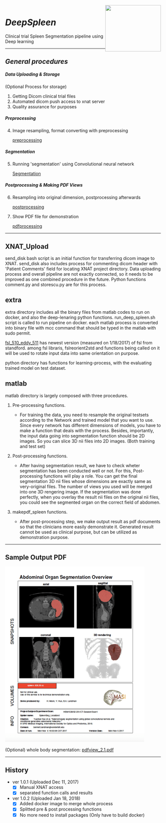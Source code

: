 <img align="right" width="180" height="150" src="https://github.com/moonh1/DeepSpleen/blob/master/extra/masilablogo.jpg">

# *DeepSpleen*

Clinical trial Spleen Segmentation pipeline using Deep learning

--------------------------------------------------------------------------------------------------------------

## *General procedures*
##### **Data Uploading & Storage**
(Optional Process for storage)
1. Getting Dicom clinical trial files
2. Automated dicom push access to xnat server 
3. Quality assurance for purposes

##### **Preprocessing**
4. Image resampling, format converting with preprocessing

     [preprocessing](https://github.com/moonh1/DeepSpleen/tree/master/matlab/prepro_spleen)

##### **Segmentation**
5. Running 'segmentation' using Convolutional neural network

     [Segmentation](https://github.com/moonh1/DeepSpleen/tree/master/extra/python)

##### **Postprocessing & Making PDF Views**
6. Resampling into original dimension, postprocessing afterwards

     [postprocessing](https://github.com/moonh1/DeepSpleen/tree/master/matlab/postpro_spleen)
  
7. Show PDF file for demonstration

     [pdfprocessing](https://github.com/moonh1/DeepSpleen/tree/master/matlab/makepdf_spleen)


--------------------------------------------------------------------------------------------------------------

## XNAT_Upload
send_disk bash script is an initial function for transferring dicom image to XNAT.
send_disk also includes process for commenting dicom header with 'Patient Comments' field for locating XNAT project directory. Data uploading process and overall pipeline are not exactly connected, so it needs to be improved as one combined procedure in the future. Python functions comment.py and storescu.py are for this process.

## extra
extra directory includes all the binary files from matlab codes to run on docker, and also the deep-lenaring python functions.
run_deep_spleen.sh script is called to run pipeline on docker.
each matlab process is converted into binary file with mcc command that should be typed in the matlab with sudo permit.

[fsl_510_eddy_511](https://github.com/moonh1/DeepSpleen/tree/master/extra/fsl_510_eddy_511) has newest version (measured on 1/18/2017) of fsl from standford. among fsl libraris, fslreorient2std and functions being called on it will be used to rotate input data into same orientation on purpose.

python directory has functions for learning-process, with the evaluating trained model on test dataset.

## matlab
matlab directory is largely composed with three procedures.
1. Pre-processing functions.
   - For training the data, you need to resample the original testsets according to the Network and trained model that you       want to use. Since every network has different dimensions of models, you have to make a function that deals with the         process.
    Besides, importantly, the input data going into segmentation function should be 2D images. So you can slice 3D nii files     into 2D images. (Both training and test set)

2. Post-processing functions.
   - After having segmentation result, we have to check wheter segmentation has been conducted well or not. For this, Post-       processing functions will play a role. You can get the final segmentation 3D nii files whose dimensions are exactly same as very-original files. The number of views you used will be merged into one 3D rengering image. If the segmentation was done perfectly, when you overlay the result nii files on the original nii files, you could see the segmented organ on the correct field of abdomen.

3. makepdf_spleen functions.
   - After post-processing step, we make output result as pdf documents so that the clinicians more easily demonstrate it. Generated result cannot be used as clinical purpose, but can be utilized as demonstration purpose.
   

--------------------------------------------------------------------------------------------------------------

## Sample Output PDF
![](image/Scan_1.png)

(Optional) whole body segmentation: [pdfview_2.1.pdf](https://github.com/moonh1/Abdomen_seg_Pipeline/files/1584726/pdfview_2.1.pdf)


--------------------------------------------------------------------------------------------------------------

## History
- ver 1.0.1 (Uploaded Dec 11, 2017)
  - [x] Manual XNAT access 
  - [x] separated function calls and results

- ver 1.0.2 (Uploaded Jan 18, 2018)
  - [x] Added docker image to merge whole process
  - [x] Splitted pre & post processing functions
  - [x] No more need to install packages (Only have to build docker)
